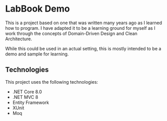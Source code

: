# LabBook Demo
This is a project based on one that was written many years ago as I learned how to program. I have adapted it to be a learning ground for myself as I work through the concepts of Domain-Driven Design and Clean Architecture.

While this could be used in an actual setting, this is mostly intended to be a demo and sample for learning.

## Technologies
This project uses the following technologies:
- .NET Core 8.0
- .NET MVC 8
- Entity Framework
- XUnit
- Moq
